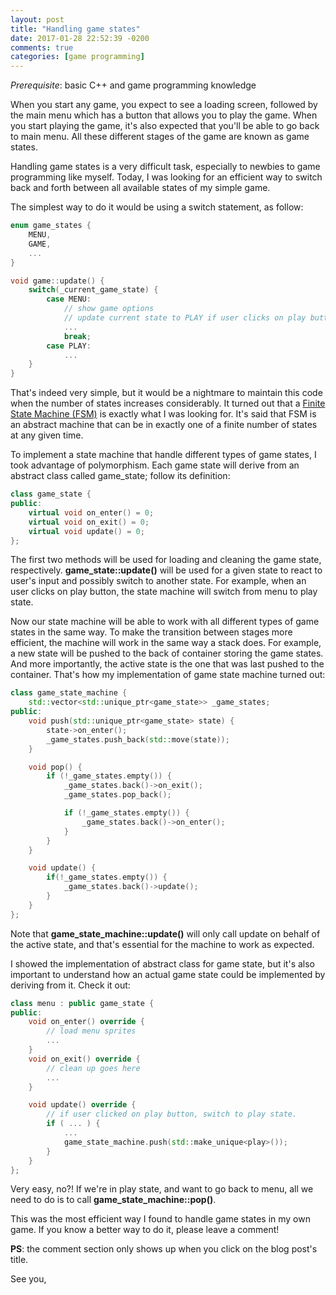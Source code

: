 ```yaml
---
layout: post
title: "Handling game states"
date: 2017-01-28 22:52:39 -0200
comments: true
categories: [game programming]
---
```


_Prerequisite_: basic C++ and game programming knowledge

When you start any game, you expect to see a loading screen, followed by the
main menu which has a button that allows you to play the game. When you start
playing the game, it's also expected that you'll be able to go back to main
menu. All these different stages of the game are known as game states.

Handling game states is a very difficult task, especially to newbies to game
programming like myself. Today, I was looking for an efficient way to switch
back and forth between all available states of my simple game.

The simplest way to do it would be using a switch statement, as follow:
``` cpp
enum game_states {
    MENU,
    GAME,
    ...
}

void game::update() {
    switch(_current_game_state) {
        case MENU:
            // show game options
            // update current state to PLAY if user clicks on play button.
            ...
            break;
        case PLAY:
            ...
    }
}

```

That's indeed very simple, but it would be a nightmare to maintain this code
when the number of states increases considerably. It turned out that a
[Finite State Machine (FSM)](http://en.wikipedia.org/wiki/Finite-state_machine)
is exactly what I was looking for. It's said that FSM is an abstract machine
that can be in exactly one of a finite number of states at any given time.

To implement a state machine that handle different types of game states, I took
advantage of polymorphism. Each game state will derive from an abstract class
called game_state; follow its definition:
``` cpp
class game_state {
public:
    virtual void on_enter() = 0;
    virtual void on_exit() = 0;
    virtual void update() = 0;
};
```

The first two methods will be used for loading and cleaning the game state,
respectively. **game_state::update()** will be used for a given state to react
to user's input and possibly switch to another state. For example, when an user
clicks on play button, the state machine will switch from menu to play state.

Now our state machine will be able to work with all different types of game
states in the same way. To make the transition between stages more efficient,
the machine will work in the same way a stack does. For example, a new state
will be pushed to the back of container storing the game states. And more
importantly, the active state is the one that was last pushed to the container.
That's how my implementation of game state machine turned out:

``` cpp
class game_state_machine {
    std::vector<std::unique_ptr<game_state>> _game_states;
public:
    void push(std::unique_ptr<game_state> state) {
        state->on_enter();
        _game_states.push_back(std::move(state));
    }

    void pop() {
        if (!_game_states.empty()) {
            _game_states.back()->on_exit();
            _game_states.pop_back();

            if (!_game_states.empty()) {
                _game_states.back()->on_enter();
            }
        }
    }

    void update() {
        if(!_game_states.empty()) {
            _game_states.back()->update();
        }
    }
};
```

Note that **game_state_machine::update()** will only call update on behalf of
the active state, and that's essential for the machine to work as expected.

I showed the implementation of abstract class for game state, but it's also
important to understand how an actual game state could be implemented by
deriving from it. Check it out:
``` cpp
class menu : public game_state {
public:
    void on_enter() override {
        // load menu sprites
        ...
    }
    void on_exit() override {
        // clean up goes here
        ...
    }

    void update() override {
        // if user clicked on play button, switch to play state.
        if ( ... ) {
            ...
            game_state_machine.push(std::make_unique<play>());
        }
    }
};
```

Very easy, no?! If we're in play state, and want to go back to menu, all we
need to do is to call **game_state_machine::pop()**.

This was the most efficient way I found to handle game states in my own game.
If you know a better way to do it, please leave a comment!

**PS**: the comment section only shows up when you click on the blog post's
title.


See you,



